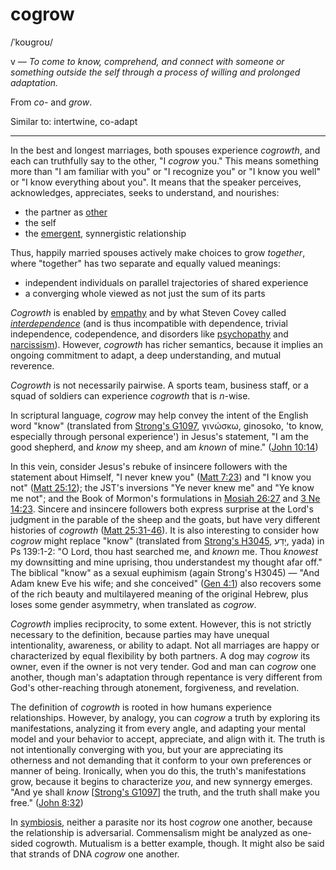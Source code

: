 # cogrow

<span class="ipa">/ˈkoʊɡroʊ/</span>

v &mdash; *To come to know, comprehend, and connect with someone or something outside the self through a process of willing and prolonged adaptation.*

From *co-* and *grow*.

Similar to: intertwine, co-adapt

<hr>

In the best and longest marriages, both spouses experience *cogrowth*, and each can truthfully say to the other, "I *cogrow* you." This means something more than "I am familiar with you" or "I recognize you" or "I know you well" or "I know everything about you". It means that the speaker perceives, acknowledges, appreciates, seeks to understand, and nourishes:

* the partner as [other](https://en.wikipedia.org/wiki/Other_(philosophy))
* the self
* the [emergent](https://en.wikipedia.org/wiki/Emergence), synnergistic relationship

Thus, happily married spouses actively make choices to grow *together*, where "together" has two separate and equally valued meanings:

* independent individuals on parallel trajectories of shared experience
* a converging whole viewed as not just the sum of its parts

*Cogrowth* is enabled by [empathy](https://en.wikipedia.org/wiki/Empathy) and by what Steven Covey called *[interdependence](https://www.youtube.com/watch?v=90MwSb21Rac)* (and is thus incompatible with dependence, trivial independence, codependence, and disorders like [psychopathy](https://en.wikipedia.org/wiki/Psychopathy) and [narcissism](https://en.wikipedia.org/wiki/Narcissism)). However, *cogrowth* has richer semantics, because it implies an ongoing commitment to adapt, a deep understanding, and mutual reverence.

*Cogrowth* is not necessarily pairwise. A sports team, business staff, or a squad of soldiers can experience *cogrowth* that is *n*-wise.

In scriptural language, *cogrow* may help convey the intent of the English word "know" (translated from [Strong's G1097](https://biblehub.com/greek/1097.htm), γινώσκω, ginosoko, 'to know, especially through personal experience') in Jesus's statement, "I am the good shepherd, and *know* my sheep, and am *known* of mine." ([John 10:14](https://www.churchofjesuschrist.org/study/scriptures/nt/john/10.14?lang=eng#p13))

In this vein, consider Jesus's rebuke of insincere followers with the statement about Himself, "I never knew you" ([Matt 7:23](https://www.churchofjesuschrist.org/study/scriptures/nt/matt/7.23?lang=eng#p22)) and "I know you not" ([Matt 25:12](https://www.churchofjesuschrist.org/study/scriptures/nt/matt/25.12?lang=eng#p11)); the JST's inversions "Ye never knew me" and "Ye know me not"; and the Book of Mormon's formulations in [Mosiah 26:27](https://www.churchofjesuschrist.org/study/scriptures/bofm/mosiah/26.27?lang=eng#p26) and [3 Ne 14:23](https://www.churchofjesuschrist.org/study/scriptures/bofm/3-ne/14?lang=eng&id=p23#p23). Sincere and insincere followers both express surprise at the Lord's judgment in the parable of the sheep and the goats, but have very different histories of *cogrowth* ([Matt 25:31-46](https://www.churchofjesuschrist.org/study/scriptures/nt/matt/25.31-46?lang=eng#p30)). It is also interesting to consider how *cogrow* might replace "know" (translated from [Strong's H3045](https://biblehub.com/hebrew/3045.htm), יָדַע, yada) in Ps 139:1-2: "O Lord, thou hast searched me, and *known* me. Thou *knowest* my downsitting and mine uprising, thou understandest my thought afar off." The biblical "know" as a sexual euphimism (again Strong's H3045) &mdash; "And Adam knew Eve his wife; and she conceived" ([Gen 4:1](https://www.churchofjesuschrist.org/study/scriptures/ot/gen/4.1?lang=eng)) also recovers some of the rich beauty and multilayered meaning of the original Hebrew, plus loses some gender asymmetry, when translated as *cogrow*.

*Cogrowth* implies reciprocity, to some extent. However, this is not strictly necessary to the definition, because parties may have unequal intentionality, awareness, or ability to adapt. Not all marriages are happy or characterized by equal flexibility by both partners. A dog may *cogrow* its owner, even if the owner is not very tender. God and man can *cogrow* one another, though man's adaptation through repentance is very different from God's other-reaching through atonement, forgiveness, and revelation.

The definition of *cogrowth* is rooted in how humans experience relationships. However, by analogy, you can *cogrow* a truth by exploring its manifestations, analyzing it from every angle, and adapting your mental model and your behavior to accept, appreciate, and align with it. The truth is not intentionally converging with you, but your are appreciating its otherness and not demanding that it conform to your own preferences or manner of being. Ironically, when you do this, the truth's manifestations grow, because it begins to characterize *you*, and new synnergy emerges. "And ye shall *know* [[Strong's G1097](https://biblehub.com/greek/1097.htm)] the truth, and the truth shall make you free." ([John 8:32](https://www.churchofjesuschrist.org/study/scriptures/nt/john/8.32?lang=eng#p31))

In [symbiosis](https://en.wikipedia.org/wiki/Symbiosis), neither a parasite nor its host *cogrow* one another, because the relationship is adversarial. Commensalism might be analyzed as one-sided cogrowth. Mutualism is a better example, though. It might also be said that strands of DNA *cogrow* one another.
